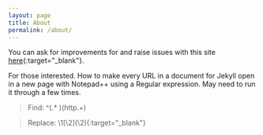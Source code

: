```yaml
---
layout: page
title: About
permalink: /about/
---
```


You can ask for improvements for and raise issues with this site [here](https://github.com/biden2024/biden2024.github.io/issues){:target="_blank"}.


For those interested. How to make every URL in a document for Jekyll open in a new page with Notepad++ using a Regular expression. May need to run it through a few times.
> Find: ^(.* )(http.+)

> Replace: \1[\2]\(\2\){:target="_blank"}

